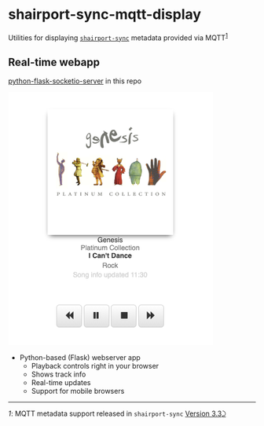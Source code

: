 shairport-sync-mqtt-display
===========================

Utilities for displaying [`shairport-sync`](https://github.com/mikebrady/shairport-sync) metadata provided via MQTT<sup id="a1">[1](#f1)</sup>

Real-time webapp
----------------

[python-flask-socketio-server](python-flask-socketio-server) in this repo

![iOS screenshot](python-flask-socketio-server/screenshot1.png)

-	Python-based (Flask) webserver app
	-	Playback controls right in your browser
	-	Shows track info
	-	Real-time updates
	-	Support for mobile browsers

---

<i id="f1">1</i>: MQTT metadata support released in `shairport-sync` [Version 3.3](https://github.com/mikebrady/shairport-sync/releases/tag/3.3)[⤸](#a1)
